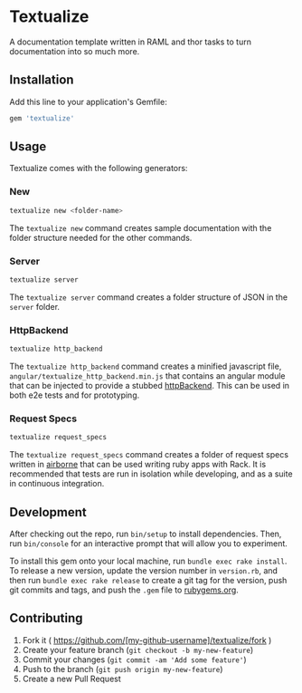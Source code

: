 # Textualize

A documentation template written in RAML and thor tasks to turn documentation
into so much more.

## Installation

Add this line to your application's Gemfile:

```ruby
gem 'textualize'
```

## Usage

Textualize comes with the following generators:

### New

```bash
textualize new <folder-name>
```

The ``textualize new`` command creates sample documentation with the folder
structure needed for the other commands.

### Server

```bash
textualize server
```

The ``textualize server`` command creates a folder structure of JSON in the
``server`` folder.

### HttpBackend

```bash
textualize http_backend
```

The ``textualize http_backend`` command creates a minified javascript file,
``angular/textualize_http_backend.min.js`` that contains an angular module that
can be injected to provide a stubbed
[httpBackend](https://docs.angularjs.org/api/ngMockE2E/service/$httpBackend).
This can be used in both e2e tests and for prototyping.

### Request Specs

```bash
textualize request_specs
```

The ``textualize request_specs`` command creates a folder of request specs
written in [airborne](https://github.com/brooklynDev/airborne) that can be used
writing ruby apps with Rack. It is recommended that tests are run in isolation
while developing, and as a suite in continuous integration.

## Development

After checking out the repo, run `bin/setup` to install dependencies. Then, run
`bin/console` for an interactive prompt that will allow you to experiment.

To install this gem onto your local machine, run `bundle exec rake install`. To
release a new version, update the version number in `version.rb`, and then run
`bundle exec rake release` to create a git tag for the version, push git
commits and tags, and push the `.gem` file to
[rubygems.org](https://rubygems.org).

## Contributing

1. Fork it ( https://github.com/[my-github-username]/textualize/fork )
2. Create your feature branch (`git checkout -b my-new-feature`)
3. Commit your changes (`git commit -am 'Add some feature'`)
4. Push to the branch (`git push origin my-new-feature`)
5. Create a new Pull Request
